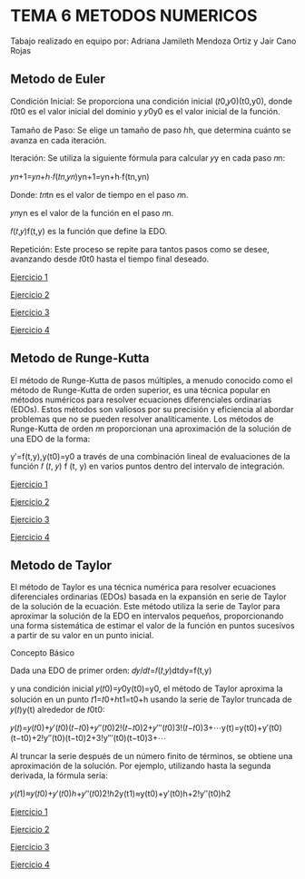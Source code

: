 # TEMA 6 METODOS NUMERICOS

 Tabajo realizado en equipo por: Adriana Jamileth Mendoza Ortiz y Jair Cano Rojas

## Metodo de Euler

Condición Inicial: Se proporciona una condición inicial (𝑡0,𝑦0)(t0,y0), donde 𝑡0t0 es el valor inicial del dominio y 𝑦0y0 es el valor inicial de la función.

Tamaño de Paso: Se elige un tamaño de paso ℎh, que determina cuánto se avanza en cada iteración.

Iteración: Se utiliza la siguiente fórmula para calcular 𝑦y en cada paso 𝑛n:

𝑦𝑛+1=𝑦𝑛+ℎ⋅𝑓(𝑡𝑛,𝑦𝑛)yn+1=yn+h⋅f(tn,yn)

Donde:
𝑡𝑛tn es el valor de tiempo en el paso 𝑛n.

𝑦𝑛yn es el valor de la función en el paso 𝑛n.

𝑓(𝑡,𝑦)f(t,y) es la función que define la EDO.

Repetición: Este proceso se repite para tantos pasos como se desee, avanzando desde 𝑡0t0 hasta el tiempo final deseado.

[Ejercicio 1](EjemploEuler.java)

[Ejercicio 2](EjemploEuler2.java)

[Ejercicio 3](EjemploEuler3.java)

[Ejercicio 4](EjemploEuler4.java)

## Metodo de Runge-Kutta

El método de Runge-Kutta de pasos múltiples, a menudo conocido como el método de Runge-Kutta de orden superior, es una técnica popular en métodos numéricos para resolver ecuaciones diferenciales ordinarias (EDOs). Estos métodos son valiosos por su precisión y eficiencia al abordar problemas que no se pueden resolver analíticamente.
Los métodos de Runge-Kutta de orden 𝑛n proporcionan una aproximación de la solución de una EDO de la forma:

y′=f(t,y),y(t0)=y0
a través de una combinación lineal de evaluaciones de la función 𝑓 (𝑡, 𝑦) f (t, y) en varios puntos dentro del intervalo de integración.

[Ejercicio 1](EjercicioRK1.java)

[Ejercicio 2](EjercicioRK2.java)

[Ejercicio 3](EjercicioRK3.java)

[Ejercicio 4](EjercicioRK4.java)

## Metodo de Taylor

El método de Taylor es una técnica numérica para resolver ecuaciones diferenciales ordinarias (EDOs) basada en la expansión en serie de Taylor de la solución de la ecuación. Este método utiliza la serie de Taylor para aproximar la solución de la EDO en intervalos pequeños, proporcionando una forma sistemática de estimar el valor de la función en puntos sucesivos a partir de su valor en un punto inicial.

Concepto Básico

Dada una EDO de primer orden:
𝑑𝑦/𝑑𝑡=𝑓(𝑡,𝑦)dtdy=f(t,y)

y una condición inicial 𝑦(𝑡0)=𝑦0y(t0)=y0, el método de Taylor aproxima la solución en un punto 𝑡1=𝑡0+ℎt1=t0+h usando la serie de Taylor truncada de 𝑦(𝑡)y(t) alrededor de 𝑡0t0:

𝑦(𝑡)=𝑦(𝑡0)+𝑦′(𝑡0)(𝑡−𝑡0)+𝑦′′(𝑡0)2!(𝑡−𝑡0)2+𝑦′′′(𝑡0)3!(𝑡−𝑡0)3+⋯y(t)=y(t0)+y′(t0)(t−t0)+2!y′′(t0)(t−t0)2+3!y′′′(t0)(t−t0)3+⋯

Al truncar la serie después de un número finito de términos, se obtiene una aproximación de la solución. Por ejemplo, utilizando hasta la segunda derivada, la fórmula sería:

𝑦(𝑡1)≈𝑦(𝑡0)+𝑦′(𝑡0)ℎ+𝑦′′(𝑡0)2!ℎ2y(t1)≈y(t0)+y′(t0)h+2!y′′(t0)h2

[Ejercicio 1](EjercicioTay1.java)

[Ejercicio 2](EjercicioTay2.java)

[Ejercicio 3](EjercicioTay3.java)

[Ejercicio 4](EjercicioTay4.java)


